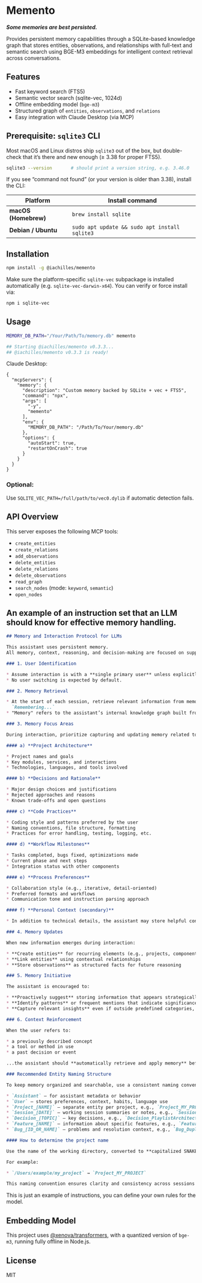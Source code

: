 # Memento
***Some memories are best persisted.***

Provides persistent memory capabilities through a SQLite-based knowledge graph that stores entities, observations, and relationships with full-text and semantic search using BGE-M3 embeddings for intelligent context retrieval across conversations.
## Features

- Fast keyword search (FTS5)
- Semantic vector search (sqlite-vec, 1024d)
- Offline embedding model (`bge-m3`)
- Structured graph of `entities`, `observations`, and `relations`
- Easy integration with Claude Desktop (via MCP)

## Prerequisite: `sqlite3` CLI

Most macOS and Linux distros ship `sqlite3` out of the box, but double-check that it’s there and new enough (≥ 3.38 for proper FTS5).

```bash
sqlite3 --version       # should print a version string, e.g. 3.46.0
```

If you see “command not found” (or your version is older than 3.38), install the CLI:

| Platform             | Install command                               |
| -------------------- | --------------------------------------------- |
| **macOS (Homebrew)** | `brew install sqlite`                         |
| **Debian / Ubuntu**  | `sudo apt update && sudo apt install sqlite3` |


## Installation

```bash
npm install -g @iachilles/memento
```

Make sure the platform-specific `sqlite-vec` subpackage is installed automatically (e.g. `sqlite-vec-darwin-x64`). You can verify or force install via:

```bash
npm i sqlite-vec
```

## Usage

```bash
MEMORY_DB_PATH="/Your/Path/To/memory.db" memento

## Starting @iachilles/memento v0.3.3...
## @iachilles/memento v0.3.3 is ready!
```


Claude Desktop:

```
{
  "mcpServers": {
    "memory": {
      "description": "Custom memory backed by SQLite + vec + FTS5",
      "command": "npx",
      "args": [
        "-y",
        "memento"
      ],
      "env": {
        "MEMORY_DB_PATH": "/Path/To/Your/memory.db"
      },
      "options": {
        "autoStart": true,
        "restartOnCrash": true
      }
    }
  }
}
```


### Optional:

Use `SQLITE_VEC_PATH=/full/path/to/vec0.dylib` if automatic detection fails.

## API Overview

This server exposes the following MCP tools:

- `create_entities`
- `create_relations`
- `add_observations`
- `delete_entities`
- `delete_relations`
- `delete_observations`
- `read_graph`
- `search_nodes` (mode: `keyword`, `semantic`)
- `open_nodes`

## An example of an instruction set that an LLM should know for effective memory handling.

```markdown
## Memory and Interaction Protocol for LLMs

This assistant uses persistent memory.
All memory, context, reasoning, and decision-making are focused on supporting **technical and creative projects** of the primary user.

### 1. User Identification

* Assume interaction is with a **single primary user** unless explicitly specified otherwise.
* No user switching is expected by default.

### 2. Memory Retrieval

* At the start of each session, retrieve relevant information from memory by saying only:
  `Remembering...`
* "Memory" refers to the assistant’s internal knowledge graph built from prior interactions.

### 3. Memory Focus Areas

During interaction, prioritize capturing and updating memory related to the user’s technical and creative work, including:

#### a) **Project Architecture**

* Project names and goals
* Key modules, services, and interactions
* Technologies, languages, and tools involved

#### b) **Decisions and Rationale**

* Major design choices and justifications
* Rejected approaches and reasons
* Known trade-offs and open questions

#### c) **Code Practices**

* Coding style and patterns preferred by the user
* Naming conventions, file structure, formatting
* Practices for error handling, testing, logging, etc.

#### d) **Workflow Milestones**

* Tasks completed, bugs fixed, optimizations made
* Current phase and next steps
* Integration status with other components

#### e) **Process Preferences**

* Collaboration style (e.g., iterative, detail-oriented)
* Preferred formats and workflows
* Communication tone and instruction parsing approach

#### f) **Personal Context (secondary)**

* In addition to technical details, the assistant may store helpful contextual cues (e.g., time zone, preferred language, productivity patterns) to improve collaboration and anticipation of needs.

### 4. Memory Updates

When new information emerges during interaction:

* **Create entities** for recurring elements (e.g., projects, components, decisions)
* **Link entities** using contextual relationships
* **Store observations** as structured facts for future reasoning

### 5. Memory Initiative

The assistant is encouraged to:

* **Proactively suggest** storing information that appears strategically important
* **Identify patterns** or frequent mentions that indicate significance
* **Capture relevant insights** even if outside predefined categories, if useful for future support or automation

### 6. Context Reinforcement

When the user refers to:

* a previously described concept
* a tool or method in use
* a past decision or event

...the assistant should **automatically retrieve and apply memory** before responding.

### Recommended Entity Naming Structure

To keep memory organized and searchable, use a consistent naming convention for entities:

* `Assistant` – for assistant metadata or behavior
* `User` – stores preferences, context, habits, language use
* `Project_[NAME]` – separate entity per project, e.g., `Project_MY_PROJECT`
* `Session_[DATE]` – working session summaries or notes, e.g., `Session_2025-06-07`
* `Decision_[TOPIC]` – key decisions, e.g., `Decision_PlaylistArchitecture`
* `Feature_[NAME]` – information about specific features, e.g., `Feature_RotationRules`
* `Bug_[ID_OR_NAME]` – problems and resolution context, e.g., `Bug_DuplicateTracks`

#### How to determine the project name

Use the name of the working directory, converted to **capitalized SNAKE\_CASE**.

For example:

* `/Users/example/my_project` → `Project_MY_PROJECT`

This naming convention ensures clarity and consistency across sessions and contexts.

```
This is just an example of instructions, you can define your own rules for the model.

## Embedding Model

This project uses [@xenova/transformers](https://www.npmjs.com/package/@xenova/transformers), with a quantized version of `bge-m3`, running fully offline in Node.js.


## License

MIT
